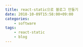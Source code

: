 ```yaml
---
title: react-static으로 블로그 만들기
date: 2018-10-09T15:58:00+09:00
categories: 
    - software
tags:
    - react-static
    - blog
---
```


